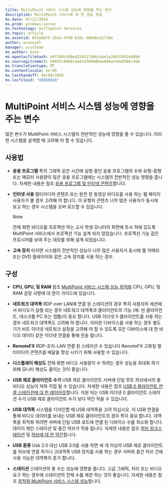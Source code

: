 ```yaml
---
title: MultiPoint 서비스 시스템 성능에 영향을 주는 변수
description: MultiPoint 서비스에 대 한 성능 정보
ms.date: 07/22/2016
ms.prod: windows-server
ms.technology: multipoint-services
ms.topic: article
ms.assetid: 0f3e8875-1b5e-4789-b16c-d06d6e31f38e
author: evaseydl
manager: scottman
ms.author: evas
ms.openlocfilehash: 44f268c958ed32e527b66cebe1a10d33652eb9b0
ms.sourcegitcommit: b00d7c8968c4adc8f699dbee694afe6ed36bc9de
ms.translationtype: MT
ms.contentlocale: ko-KR
ms.lasthandoff: 04/08/2020
ms.locfileid: "80858916"
---
```

# <a name="variables-affecting-multipoint-services-system-performance"></a>MultiPoint 서비스 시스템 성능에 영향을 주는 변수
많은 변수가 MultiPoint 서비스 시스템의 전반적인 성능에 영향을 줄 수 있습니다. 이러한 시스템을 설계할 때 고려해 야 할 수 있습니다.  
  
## <a name="usage"></a>사용법  
  
-   **응용 프로그램** 특히 그래픽 같은 시간에 실행 중인 응용 프로그램의 수와 유형\-중형 또는 메모리 사용량이 많은 응용 프로그램에는 시스템의 전반적인 성능 영향을 줍니다. 자세한 내용은 참조 [응용 프로그램 및 인터넷 콘텐츠](hardware-and-performance-recommendations.md#applications-and-internet-content)합니다.  
  
-   **인터넷 사용** 멀티미디어 콘텐츠 또는 완전 한 동영상 비디오를 사용 하는 웹 페이지 사용자가 볼 경우 고려해 야 합니다. 이 유형의 콘텐츠 너무 많은 사용자가 동시에 보고 하는 경우 시스템을 오버 로드할 수 있습니다.  
  
    > [!NOTE]  
    > 전체 화면 비디오를 프로젝션 하는 교사 학생 모니터의 화면에 투사 하에 있도록 MultiPoint 서비스에서 프로젝션 기능 설계 되지 않았습니다. 프로젝션 기능 같은 프로시저를 보여 주는 데모를 위해 설계 되었습니다.  
  
-   **고속 장치** 미치면 시스템의 전반적인 성능이 너무 많은 사용자가 동시에 웹 카메라 또는 DVD 플레이어와 같은 고속 장치를 사용 하는 경우.  
  
## <a name="configuration"></a>구성  
  
-   **CPU, GPU, 및 RAM** 참조 [MultiPoint 서비스 시스템 성능 최적화](hardware-and-performance-recommendations.md#optimize-multipoint-services-system-performance) CPU, GPU, 및 RAM 권장 사항에 대 한이 가이드에 있습니다.  
-   **네트워크 대역폭** RDP over LAN에 연결 된 스테이션의 경우 특히 사용자의 세션에서 비디오가 실행 되는 경우 네트워크 대역폭과 클라이언트의 기능 (예: 씬 클라이언트, 데스크톱 PC 또는 랩톱)이 중요 합니다. USB 이더넷 0 클라이언트를 사용 하는 경우 네트워크 대역폭도 고려해 야 합니다. 이러한 디바이스를 사용 하는 경우 별도 기가 비트 이더넷 네트워크 설정을 고려해 야 할 수 있도록 모든 디바이스에 대 한 비디오 데이터 같은 이더넷 연결을 통해 전송 됩니다.  
-   **RemoteFX** RDP-조치-LAN 연결 된 스테이션 수 있습니다 RemoteFX 고화질 멀티미디어 콘텐츠를 배달을 향상 시키기 위해 사용할 수 있습니다.  
-   **디스플레이 해상도** 전체 화면 비디오 사용량이 수 하려는 경우 성능을 최대화 하기 위해 모니터 해상도 줄이는 것이 좋습니다.  
-   **USB 제로 클라이언트 수가** USB 제로 클라이언트 서버에 단일 루트 허브에서의 총 비디오 성능이 저하 직접 될 수 있습니다. 자세한 내용은 참조 [USB 0 클라이언트 연결 스테이션에 대 한 레이아웃](MultiPoint-services-Site-Planning.md#layout-for-usb-zero-client-connected-stations)합니다. 지원 되는 USB 이더넷 0 클라이언트 스테이션 수가 USB 제로 클라이언트 수가 보다 약간 작을 수 있습니다.  
-   **USB 대역폭** 시스템을 디자인할 때 USB 대역폭을 고려 하십시오.  이 USB 연결을 통해 비디오 데이터를 보내는 USB 제로 클라이언트의 경우 특히 중요 합니다. 대역폭을 최적화 하려면 서버에 단일 USB 포트에 연결 된 디바이스 수를 최소화 합니다. 데이지 체인 스테이션 및 중간 허브가 적용 됩니다. 자세한 내용은 참조 [허브 워크스테이션](MultiPoint-services-Site-Planning.md#station-hubs) 및 [허브에 대 한 약간](MultiPoint-services-Site-Planning.md#intermediate-hubs)합니다.  
  
-   **USB 종류** Usb 2.0 대신 USB 3.0을 사용 하면 세 개 이상의 USB 제로 클라이언트를 허브에 연결 하거나 고대역폭 USB 장치를 사용 하는 경우 서버와 중간 허브 간에 사용 가능한 대역폭이 증가 합니다.  
  
-   **스테이션** 스테이션의 총 수는 성능에 영향을 줍니다. 고급 그래픽, 처리 또는 비디오 요구 하는 경우에 스테이션의 전체 수를 제한 하는 것이 좋습니다. 자세한 내용은 참조 [최적화 MultiPoint 서비스 시스템 성능](hardware-and-performance-recommendations.md#optimize-multipoint-services-system-performance)합니다.